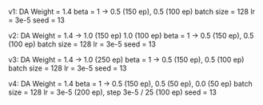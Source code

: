 v1:
    DA Weight = 1.4
    beta = 1 -> 0.5 (150 ep), 0.5 (100 ep)
    batch size = 128
    lr = 3e-5
    seed = 13

v2:
    DA Weight = 1.4 -> 1.0 (150 ep) 1.0 (100 ep)
    beta = 1 -> 0.5 (150 ep), 0.5 (100 ep)
    batch size = 128
    lr = 3e-5
    seed = 13

v3:
    DA Weight = 1.4 -> 1.0 (250 ep)
    beta = 1 -> 0.5 (150 ep), 0.5 (100 ep)
    batch size = 128
    lr = 3e-5
    seed = 13

v4:
    DA Weight = 1.4 
    beta = 1 -> 0.5 (150 ep), 0.5 (50 ep), 0.0 (50 ep)
    batch size = 128
    lr = 3e-5 (200 ep), step 3e-5 / 25 (100 ep)
    seed = 13